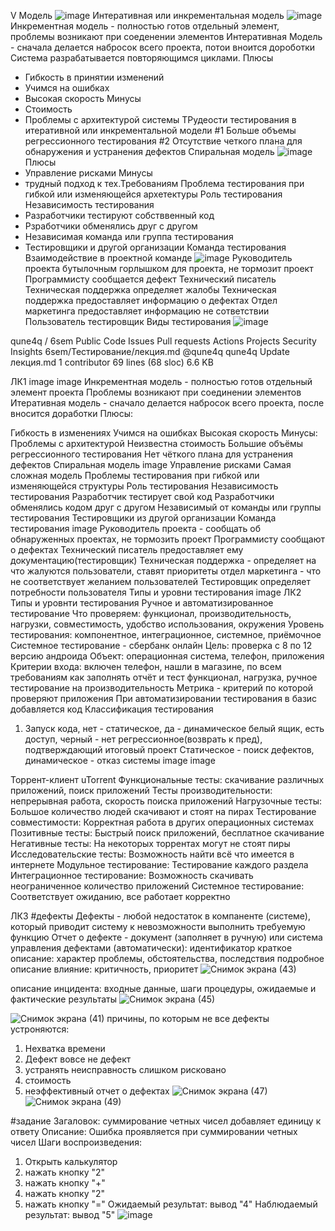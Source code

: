 V Модель 
![image](https://user-images.githubusercontent.com/97594421/213662215-c1ffa4b6-c688-4851-9688-fa2f38739b70.png)
Интеративная или инкрементальная модель
![image](https://user-images.githubusercontent.com/97594421/213662530-c2feb619-5bbf-40b6-a9a4-0fea8dc14264.png)
Инкрементная модель - полностью готов отдельный элемент, проблемы возникают при соеденении элементов
Интеративная Модель - сначала делается набросок всего проекта, потои вноится дороботки
Система разрабатывается повторяющимся циклами.
Плюсы
* Гибкость в принятии изменений
* Учимся на ошибках
* Высокая скорость
Минусы
* Стоимость
* Проблемы с архитектурой системы
ТРудеости тестирования в итеративной или инкрементальной модели
#1 Больше объемы регрессионного тестирования
#2 Отсутствие четкого плана для обнаружения и устранения дефектов
Спиральная модель
![image](https://user-images.githubusercontent.com/97594421/213664594-1a254891-2b02-474a-851c-72cadac57f10.png)
Плюсы 
* Управление рисками
Минусы
* трудный подход к тех.Требованиям
Проблема тестирования при гибкой или изменяющейся архетектуры
Роль тестирования
Независимость тестирования
* Разработчики тестируют собстввенный код
* Рзработчики обменялись друг с другом
* Независимая команда или группа тестирования
* Тестировщики и другой организации
Команда тестирования
Взаимодействие в проектной команде
![image](https://user-images.githubusercontent.com/97594421/213667271-ade4bc34-1a70-4013-9cd4-9edd845d09a8.png)
Руководитель проекта бутылочным горлышком для проекта, не тормозит проект
Программисту сообщается дефект
Технический писатель 
Техническая поддержка определяет жалобы
Техническая поддержка предоставляет информацию о дефектах
Отдел маркетинга предоставляет информацию не сответствии
Пользователь тестировщик 
Виды тестирования
![image](https://user-images.githubusercontent.com/97594421/213669763-1df5a4d2-945b-4648-bfb2-4c6ca59e2c6b.png)

qune4q
/
6sem
Public
Code
Issues
Pull requests
Actions
Projects
Security
Insights
6sem/Тестирование/лекция.md
@qune4q
qune4q Update лекция.md
 1 contributor
69 lines (68 sloc)  6.6 KB

ЛК1 image image
Инкрементная модель - полностью готов отдельный элемент проекта Проблемы возникают при соединении элементов Итеративная модель - сначало делается набросок всего проекта, после вносится доработки
Плюсы:

 Гибкость в изменениях
 Учимся на ошибках
 Высокая скорость
Минусы:
 Проблемы с архитектурой
 Неизвестна стоимость
Большие объёмы регрессионного тестирования
Нет чёткого плана для устранения дефектов
Спиральная модель image
Управление рисками
Самая сложная модель
Проблемы тестирования при гибкой или изменяющейся структуры
Роль тестирования
Независимость тестирования
 Разработчик тестирует свой код
 Разработчики обменялись кодом друг с другом
 Независимый от команды или группы тестирования
 Тестировщики из другой организации
Команда тестирования image
Руководитель проекта - сообщать об обнаруженных проектах, не тормозить проект
Программисту сообщают о дефектах
Технический писатель предоставляет ему документацию(тестировщик)
Техническая поддержка - определяет на что жалуются пользователи, ставят приоритеты
отдел маркетинга - что не соответствует желанием пользователей
Тестировщик определяет потребности пользователя
Типы и уровни тестирования image
ЛК2
Типы и уровнти тестирования
Ручное и автоматизированное тестирование
Что проверяем: функционал, производительность, нагрузки, совместимость, удобство использования, окружения
Уровень тестирования: компонентное, интеграционное, системное, приёмочное
Системное тестирование - сбербанк онлайн
Цель: проверка с 8 по 12 версию андроида
Объект: операционная система, телефон, приложения
Критерии входа: включен телефон, нашли в магазине, по всем требованиям
как заполнять отчёт и тест
функционал, нагрузка,
ручное тестирование на производительность
Метрика - критерий по которой проверяют приложения
При автоматизировании тестирования в базис добавляется код
Классификация тестирования
1. Запуск кода, нет - статическое, да - динамическое
белый ящик, есть доступ, черный - нет
регрессионное(возврать к пред), подтверждающий итоговый проект
Статическое - поиск дефектов, динамическое - отказ системы image image

Торрент-клиент uTorrent
Функциональные тесты: скачивание различных приложений, поиск приложений
Тесты производительности: непрерывная работа, скорость поиска приложений
Нагрузочные тесты: Большое количество людей скачивают и стоят на пирах
Тестирование совместимости: Корректная работа в других операционных системах
Позитивные тесты: Быстрый поиск приложений, бесплатное скачивание
Негативные тесты: На некоторых торрентах могут не стоят пиры
Исследовательские тесты: Возможность найти всё что имеется в интернете
Модульное тестирование: Тестирование каждого раздела
Интеграционное тестирование: Возможность скачивать неограниченное количество приложений
Системное тестирование: Соответствует ожиданию, все работает корректно

ЛК3
#дефекты
Дефекты - любой недостаток в компаненте (системе), который приводит систему к невозможности выполнить требуемую функцию
Отчет о дефекте - документ (заполняет в ручную) или система управления дефектами (автоматически):
идентификатор
краткое описание: характер проблемы, обстоятельства, последствия 
подробное описание
влияние: критичность, приоритет
![Снимок экрана (43)](https://user-images.githubusercontent.com/97594123/216569598-ac652759-f4f2-451c-a549-ae282348d011.png)

описание инцидента: входные данные, шаги процедуры, ожидаемые и фактические результаты
![Снимок экрана (45)](https://user-images.githubusercontent.com/97594123/216571497-0817b48c-ac57-4085-aee9-b3e75eddc3ab.png)

![Снимок экрана (41)](https://user-images.githubusercontent.com/97594123/216567192-6a57f69c-d10b-4174-b355-49b1e4a9fcfa.png)
причины, по которым не все дефекты устроняются:
1. Нехватка времени
2. Дефект вовсе не дефект
3. устранять неисправность слишком рисковано
4. стоимость
5. неэффективный отчет о дефектах
![Снимок экрана (47)](https://user-images.githubusercontent.com/97594123/216571721-eb011cc2-2715-4f77-8c9d-683de0aff3f6.png)
![Снимок экрана (49)](https://user-images.githubusercontent.com/97594123/216571797-623ac913-7567-45de-b36c-dfb2618647b7.png)

#задание
Загаловок: суммирование четных чисел добавляет единицу к ответу
Описание: Ошибка проявляется при суммировании четных чисел
Шаги воспроизведения:
1. Открыть калькулятор
2. нажать кнопку "2"
3. нажать кнопку "+"
4. нажать кнопку "2"
5. нажать кнопку "="
Ожидаемый результат: вывод "4"
Наблюдаемый результат: вывод "5"
![image](https://user-images.githubusercontent.com/97594123/218066500-1d4aee7c-a34a-4ac8-ac95-ec4d06184fb7.png)
